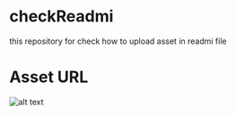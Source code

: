 # checkReadmi
this repository for check how to upload asset in  readmi file

# Asset URL
![alt text](https://github.com/ankushsapkal/checkReadmi/blob/main/.github/images/error.PNG?raw=true)
